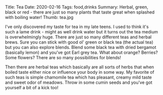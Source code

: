 Title: Tea
Date: 2020-02-16
Tags: food,drinks
Summary: Herbal, green, black or red - there are just so many plants that taste great when splashed with boiling water!
Thumb: tea.jpg

I've only discovered my taste for tea in my late teens. I used to think it's such a lame drink - might as well drink water but it turns out the tea medium is overwhelmingly huge. There are just so many different teas and herbal brews. Sure you can stick with good ol' green or black tea (the actual tea) but you can also explore blends. Blend some black tea with dried bergamot (basically lemon) and you've got Earl grey tea. What about orange? Berries? Some flowers? There are so many possibilities for blends!

Then there are herbal teas which basically are all sorts of herbs that when boiled taste either nice or influence your body in some way. My favorite of such teas is simple chamomile tea which has pleasant, creamy mild taste and sweet odor of meadows. Throw in some cumin seeds and you've got yourself a bit of a kick too!

